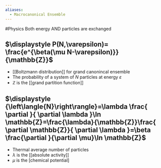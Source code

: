 ```yaml
---
aliases:
  - Macrocanonical Ensemble
---
```

#Physics
Both energy AND particles are exchanged
## $\displaystyle P(N,\varepsilon)= \frac{e^{\beta(\mu N-\varepsilon)}}{\mathbb{Z}}$
* [[Boltzmann distribution]] for grand canonincal ensemble
* The probability of a system of $\displaystyle N$ particles at energy $\displaystyle \varepsilon$
* $\displaystyle \mathbb{Z}$ is the [[grand partition function]]
## $\displaystyle {\left\langle{N}\right\rangle}=\lambda \frac{ \partial  }{ \partial \lambda }\ln \mathbb{Z}=\frac{\lambda}{\mathbb{Z}}\frac{ \partial  \mathbb{Z}}{ \partial \lambda }=\beta \frac{\partial  }{\partial \mu}\ln \mathbb{Z}$
* Thermal average number of particles
* $\displaystyle \lambda$ is the [[absolute activity]]
* $\displaystyle \mu$ is the [chemical potential]